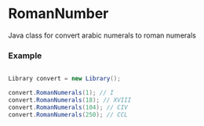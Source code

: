 # RomanNumber
Java class for convert arabic numerals to roman numerals

### Example

```java

Library convert = new Library();

convert.RomanNumerals(1); // I
convert.RomanNumerals(18); // XVIII
convert.RomanNumerals(104); // CIV
convert.RomanNumerals(250); // CCL
```